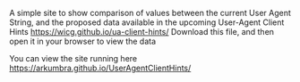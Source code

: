 A simple site to show comparison of values between the current User Agent String, and the proposed data available in the upcoming User-Agent Client Hints https://wicg.github.io/ua-client-hints/ Download this file, and then open it in your browser to view the data 

You can view the site running here
https://arkumbra.github.io/UserAgentClientHints/
